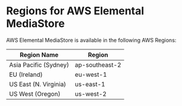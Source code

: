 # Regions for AWS Elemental MediaStore<a name="regions"></a>

AWS Elemental MediaStore is available in the following AWS Regions:


| Region Name | Region | 
| --- | --- | 
| Asia Pacific \(Sydney\)  | ap\-southeast\-2 | 
| EU \(Ireland\) | eu\-west\-1 | 
| US East \(N\. Virginia\)  | us\-east\-1 | 
| US West \(Oregon\)  | us\-west\-2 | 